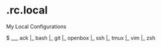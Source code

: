 # .rc.local

My Local Configurations

$ ___ ack
   |_ bash
   |_ git
   |_ openbox
   |_ ssh
   |_ tmux
   |_ vim
   |_ zsh
